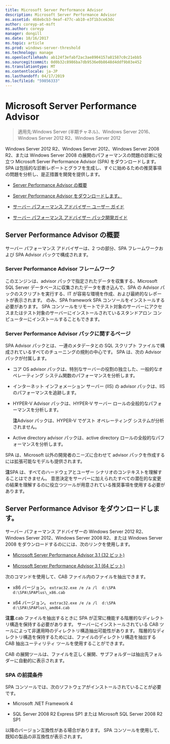 ```yaml
---
title: Microsoft Server Performance Advisor
description: Microsoft Server Performance Advisor
ms.assetid: 468ebcb3-9eaf-477c-ab10-e3f1b3ce63dc
author: coreyp-at-msft
ms.author: coreyp
manager: dongill
ms.date: 10/16/2017
ms.topic: article
ms.prod: windows-server-threshold
ms.technology: manage
ms.openlocfilehash: ab124f3efabf2ac3ae8904157a81587c0c21ebb5
ms.sourcegitcommit: 0d0b32c8986ba7db9536e0b8648d4ddf9b03e452
ms.translationtype: MT
ms.contentlocale: ja-JP
ms.lasthandoff: 04/17/2019
ms.locfileid: "59856333"
---
```

# <a name="microsoft-server-performance-advisor"></a>Microsoft Server Performance Advisor

>適用先:Windows Server (半期チャネル)、Windows Server 2016、Windows Server 2012 R2、Windows Server 2012

Windows Server 2012 R2、Windows Server 2012、Windows Server 2008 R2、または Windows Server 2008 の展開のパフォーマンスの問題の診断に役立つ Microsoft Server Performance Advisor (SPA) をダウンロードします。 SPA は包括的な診断レポートとグラフを生成し、すぐに始めるための推奨事項の問題を分析し、是正措置を開発を提供します。

-   [Server Performance Advisor の概要](#bkmk-aboutspa)

-   [Server Performance Advisor をダウンロードします。](#bkmk-downloadspa)

-   [サーバー パフォーマンス アドバイザー ユーザー ガイド](server-performance-advisor-users-guide.md)

-   [サーバー パフォーマンス アドバイザー パック開発ガイド](server-performance-advisor-pack-development-guide.md)

## <a href="" id="bkmk-aboutspa"></a>Server Performance Advisor の概要

サーバー パフォーマンス アドバイザーは、2 つの部分、SPA フレームワークおよび SPA Advisor パックで構成されます。

### <a name="the-server-performance-advisor-framework"></a>Server Performance Advisor フレームワーク

このエンジンは、advisor パックで指定されたデータを収集する、Microsoft SQL Server データベースに収集されたデータを書き込んで、SPA の Advisor パックのスクリプトを実行する、IT が容易な環境を作成、および最終的なレポートが表示されます。 のみ、SPA framework SPA コンソールをインストールする必要があります。 SPA コンソールをリモートでテスト対象のサーバーにアクセスまたはテスト対象のサーバーにインストールされているスタンドアロン コンピューターにインストールすることもできます。

### <a name="server-performance-advisor-packs"></a>Server Performance Advisor パックに関するページ

SPA Advisor パックとは、一連のメタデータとの SQL スクリプト ファイルで構成されているすべてのチューニングの規則の中心です。 SPA は、次の Advisor パックが付属します。

-   コア OS advisor パックは、特別なサーバーの役割の独立した、一般的なオペレーティング システム関数のパフォーマンスを分析します。

-   インターネット インフォメーション サーバー (IIS) の advisor パックは、IIS のパフォーマンスを追跡します。

-   HYPER-V Advisor パックは、HYPER-V サーバー ロールの全般的なパフォーマンスを分析します。

    **注**Advisor パックは、HYPER-V でゲスト オペレーティング システムが分析されません。

     

-   Active directory advisor パックは、active directory ロールの全般的なパフォーマンスを分析します。

SPA は、Microsoft 以外の開発者のニーズに合わせて advisor パックを作成するには拡張可能なモデルも提供されます。

**注**SPA は、すべてのハードウェアとユーザー シナリオのコンテキストを理解することはできません。 意思決定をサーバーに加えられたすべての潜在的な変更の結果を理解するのに役立つツールが用意されている推奨事項を使用する必要があります。

 

## <a href="" id="bkmk-downloadspa"></a>Server Performance Advisor をダウンロードします。


サーバー パフォーマンス アドバイザーの Windows Server 2012 R2、Windows Server 2012、Windows Server 2008 R2、または Windows Server 2008 をダウンロードするのにには、次のリンクを使用します。

-   [Microsoft Server Performance Advisor 3.1 (32 ビット)](https://go.microsoft.com/fwlink/p/?linkid=327751)

-   [Microsoft Server Performance Advisor 3.1 (64 ビット)](https://go.microsoft.com/fwlink/p/?linkid=327752)

次のコマンドを使用して、CAB ファイル内のファイルを抽出できます。

-   x86 バージョン。 `extrac32.exe /e /a /l  d:\SPA   d:\SPA\SPAPlus\_x86.cab`

-   x64 バージョン。 `extrac32.exe /e /a /l  d:\SPA   d:\SPA\SPAPlus\_amd64.cab`

**注意**.cab ファイルを抽出するときに SPA が正常に機能する階層的なディレクトリ構造を保持する必要があります。 サーバーにインストールされている CAB ツールによって非運用時のディレクトリ構造抽出可能性があります。 階層的なディレクトリ構造を保持するためには、ファイルのディレクトリ構造を抽出する CAB 抽出ユーティリティ ツールを使用することができます。

CAB の展開ツールは、ファイルを正しく展開、サブフォルダーは抽出先フォルダーに自動的に表示されます。

### <a name="spa-prerequisites"></a>SPA の前提条件

SPA コンソールでは、次のソフトウェアがインストールされていることが必要です。

-   Microsoft .NET Framework 4

-   SQL Server 2008 R2 Express SP1 または Microsoft SQL Server 2008 R2 SP1

以降のバージョン互換性がある場合があります。 SPA コンソールを使用して、既知の製品の非互換性が表示されます。
